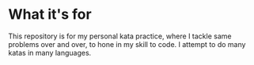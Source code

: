 # What it's for
This repository is for my personal kata practice, where I tackle same problems over and over, to hone in my skill to code.
I attempt to do many katas in many languages.